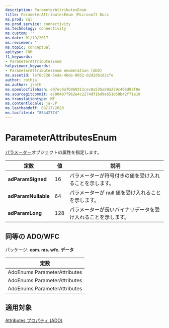 ```yaml
---
description: ParameterAttributesEnum
title: ParameterAttributesEnum |Microsoft Docs
ms.prod: sql
ms.prod_service: connectivity
ms.technology: connectivity
ms.custom: ''
ms.date: 01/19/2017
ms.reviewer: ''
ms.topic: conceptual
apitype: COM
f1_keywords:
- ParameterAttributesEnum
helpviewer_keywords:
- ParameterAttributesEnum enumeration [ADO]
ms.assetid: 7ef6c728-5eda-4bde-8052-02d2db1d2cfe
author: rothja
ms.author: jroth
ms.openlocfilehash: e97ec8a7b969311cec0a535a69a259c495d93f0e
ms.sourcegitcommit: e700497f962e4c2274df16d9e651059b42ff1a10
ms.translationtype: MT
ms.contentlocale: ja-JP
ms.lasthandoff: 08/17/2020
ms.locfileid: "88442774"
---
```

# <a name="parameterattributesenum"></a>ParameterAttributesEnum
[パラメーター](../../../ado/reference/ado-api/parameter-object.md)オブジェクトの属性を指定します。  
  
|定数|値|説明|  
|--------------|-----------|-----------------|  
|**adParamSigned**|16|パラメーターが符号付きの値を受け入れることを示します。|  
|**adParamNullable**|64|パラメーターが null 値を受け入れることを示します。|  
|**adParamLong**|128|パラメーターが長いバイナリデータを受け入れることを示します。|  
  
## <a name="adowfc-equivalent"></a>同等の ADO/WFC  
 パッケージ: **com. ms. wfc. データ**  
  
|定数|  
|--------------|  
|AdoEnums ParameterAttributes|  
|AdoEnums ParameterAttributes|  
|AdoEnums ParameterAttributes|  
  
## <a name="applies-to"></a>適用対象  
 [Attributes プロパティ (ADO)](../../../ado/reference/ado-api/attributes-property-ado.md)
